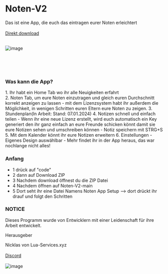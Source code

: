 # Noten-V2 
Das ist eine App, die euch das eintragen eurer Noten erleichtert
<br>
<br>
[Direkt download](https://codeload.github.com/DerPrefix/Noten-V2/zip/refs/heads/main)
<br>
<br>


![image](https://github.com/DerPrefix/Noten-V2/assets/101367403/05820eb9-4f97-4b0a-9bb2-6ff699bfd5b1)


<br>
<br>
<br>
<h3>Was kann die App?</h3>
1. Ihr habt ein Home Tab wo ihr alle Neuigkeiten erfahrt<br>
2. Noten Tab, um eure Noten einzutragen und gleich euren Durchschnitt korrekt anzeigen zu lassen
  - mit dem Lizenzsystem habt ihr außerdem die Möglichkeit, in wenigen Schritten euren Eltern eure Noten zu zeigen.
3. Stundenplan(In Arbeit: Stand: 07.01.2024)
4. Notizen schnell und einfach teilen
  - Wenn ihr eine neue Lizenz erstellt, wird euch automatisch ein Key generiert den ihr ganz einfach an eure Freunde schicken könnt damit sie eure Notizen sehen und umschreiben können
      - Notiz speichern mit STRG+S
5. Mit dem Kalender könnt ihr eure Notizen erweitern 
6. Einstellungen
  - Eigenes Design auswählbar
  - Mehr findet ihr in der App heraus, das war nochlange nicht alles!

<h3>Anfang</h3>

- 1 drück auf "code"
- 2 dann auf Download ZIP  
- 3 Nachdem download öffnest du die ZIP Datei
- 4 Nachdem öffnen auf Noten-V2-main
- 5 Dort seht ihr eine Datei Namens Noten App Setup --> dort drückt ihr drauf und folgt den Schritten

<h3>NOTICE</h3>

Dieses Programm wurde von Entwicklern mit einer Leidenschaft für ihre Arbeit entwickelt.


</h3>Herausgeber</h3>

Nicklas von Lua-Services.xyz<br>
<br>
[Discord](https://dc.lua-services.xyz/)
<br>
<br>
![image](https://github.com/DerPrefix/NotenApp/assets/101367403/de593d2f-1f55-46e1-a644-7e849a2dcca7)


